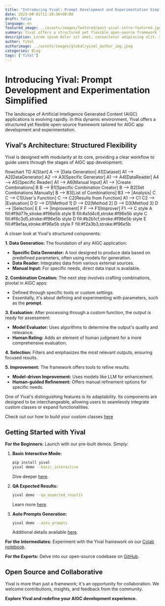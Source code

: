 ```yaml
---
title: "Introducing Yival: Prompt Development and Experimentation Simplified"
date: 2023-08-01T11:10:36+08:00
draft: false
language: en
featured_image: ../assets/images/featured/post-yival-intro-featured.jpg
summary: Yival offers a structured yet flexible open-source framework tailored for AIGC app development and experimentation.
description: Lorem ipsum dolor sit amet, consectetur adipiscing elit. Sed cursus, odio nec venenatis lacinia, lacus lectus varius nisi, in tristique mi purus ut libero. Vestibulum vel convallis felis. Ut finibus lorem vestibulum lobortis rhoncus.
author: YiVal
authorimage: ../assets/images/global/yival_author_img.jpeg
categories: Blog
tags: ['YiVal']
---
```


# **Introducing Yival: Prompt Development and Experimentation Simplified**

The landscape of Artificial Intelligence Generated Content (AIGC) applications
is evolving rapidly. In this dynamic environment, Yival offers a structured yet
flexible open-source framework tailored for AIGC app development and experimentation.

## **Yival's Architecture: Structured Flexibility**

Yival is designed with modularity at its core, providing a clear workflow to guide
users through the stages of AIGC app development.

<div class="mermaid">
flowchart TD
    A[Start]
    A --> |Data Generation| A1[Dataset]
    A1 --> A2[DataGenerator]
    A2 --> A3[Specific Generator]
    A1 --> A4[DataReader]
    A4 --> A5[Specific Reader]
    A1 --> A6[Manual Input]
    A1 --> |Create Combinations| B
    B --> B1[Specific Combination Creator]
    B --> B2[Set Combinations Manually]
    B --> B3[List of Combinations]
    B3 --> |Analysis| C
    C --> C1[User's Function]
    C --> C2[Results from Function]
    A1 --> C1
    C2 --> |Evaluation| D
    D --> D1[Method 1]
    D --> D2[Method 2]
    D --> D3[Method 3]
    D --> |Selection| E
    E --> |Improvement| F
    F --> F1[Improver]
    F1 --> C
    style A fill:#f9d77e,stroke:#f96e5b
    style B fill:#a1d4c6,stroke:#f96e5b
    style C fill:#f6c3d5,stroke:#f96e5b
    style D fill:#b2b1cf,stroke:#f96e5b
    style E fill:#f9efaa,stroke:#f96e5b
    style F fill:#f2a3b3,stroke:#f96e5b
</div>



A closer look at Yival's structured components:

**1. Data Generation:** The foundation of any AIGC application:

- **Specific Data Generator:** A tool designed to produce data based on predefined
                               parameters, often using models for generation.
- **Data Reader:** Integrates data from various external sources.
- **Manual Input:** For specific needs, direct data input is available.

**2. Combination Creation:** The next step involves crafting combinations,
                             pivotal in AIGC apps:

- Defined through specific tools or custom settings.
- Essentially, it's about defining and experimenting with parameters,
  such as the **prompt**.

**3. Evaluation:** After processing through a custom function, the output is
                   ready for assessment:

- **Model Evaluator:** Uses algorithms to determine the output's quality and relevance.
- **Human Rating:** Adds an element of human judgment for a more comprehensive evaluation.

**4. Selection:** Filters and emphasizes the most relevant outputs, ensuring focused
 results.

**5. Improvement:** The framework offers tools to refine results:

- **Model-driven Improvement:** Uses models like LLM for enhancement.
- **Human-guided Refinement:** Offers manual refinement options for specific needs.

One of Yival's distinguishing features is its adaptability. Its components are
designed to be interchangeable, allowing users to seamlessly integrate custom
classes or expand functionalities.

Check out our how to build your custom classes [here](https://yival.github.io/YiVal/custom_classes/evaluators/)

## **Getting Started with Yival**

**For the Beginners:** Launch with our pre-built demos. Simply:

1. **Basic Interactive Mode:**

   ```bash
   pip install yival
   yival demo --basic_interactive
   ```

   Dive deeper [here](https://yival.github.io/YiVal/basic_interactive_mode/).

2. **QA Expected Results:**

   ```bash
   yival demo --qa_expected_results
   ```

   Learn more [here](https://yival.github.io/YiVal/qa_expected_results/).

3. **Auto Prompts Generation:**

   ```bash
   yival demo --auto_prompts
   ```

   Additional details available [here](https://yival.github.io/YiVal/auto_prompts_generation/).

**For the Intermediates:** Experiment with the Yival framework on our [Colab notebook](https://colab.research.google.com/drive/1tr5s_adAPmI9Mv6Zz97JnTGIh3mGojsi?usp=sharing).

**For the Experts:** Delve into our open-source codebase on [GitHub](https://github.com/YiVal/YiVal/tree/master).

## **Open Source and Collaborative**

Yival is more than just a framework; it's an opportunity for collaboration. We
welcome contributions, insights, and feedback from the community.

**Explore Yival and redefine your AIGC development experience.**
